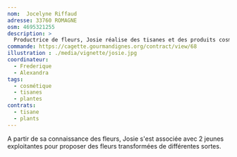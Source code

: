 ```yaml
---
nom:  Jocelyne Riffaud
adresse: 33760 ROMAGNE
osm: 4695321255
description: >
  Productrice de fleurs, Josie réalise des tisanes et des produits cosmétiques
commande: https://cagette.gourmandignes.org/contract/view/68
illustration : ./media/vignette/josie.jpg
coordinateur: 
  - Frederique
  - Alexandra
tags:
  - cosmétique
  - tisanes
  - plantes
contrats: 
  - tisane
  - plants
---
```


A partir de sa connaissance des fleurs, Josie s'est associée avec 2 jeunes exploitantes pour proposer des fleurs transformées de différentes sortes.
